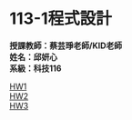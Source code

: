 # 113-1程式設計  

__授課教師：蔡芸琤老師/KID老師__    
__姓名：邱妍心__    
__系級：科技116__ 

[HW1](https://drive.google.com/file/d/11ar4J_gjulqG--cDamXAQsO55HWHNJYQ/view?usp=sharing)  
[HW2](https://drive.google.com/file/d/1KWZMG7UrqgxjE5UafyDXxwrf7QbygPno/view?usp=sharing)  
[HW3](https://drive.google.com/file/d/19nsCW2_ej7jDoQ21XDg39xr4zCKHgLB3/view?usp=sharing)
